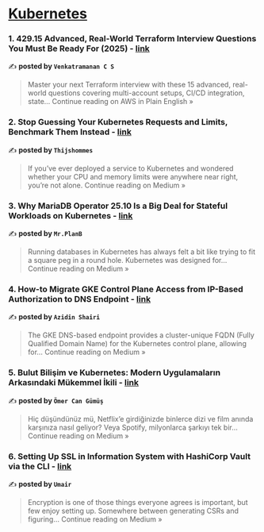 
<h1><a href=https://medium.com/tag/kubernetes/recommended target="_blank" rel="noopener noreferrer">Kubernetes</a></h1>
<h3>1. 429.15 Advanced, Real-World Terraform Interview Questions You Must Be Ready For (2025) - <a href="https://aws.plainenglish.io/429-15-advanced-real-world-terraform-interview-questions-you-must-be-ready-for-2025-cdaa42cd7366?source=rss------kubernetes-5" target="_blank" rel="noopener noreferrer">link</a></h3>

✍️ **posted by `Venkatramanan C S`**

<blockquote>Master your next Terraform interview with these 15 advanced, real-world questions covering multi-account setups, CI/CD integration, state…
Continue reading on AWS in Plain English »</blockquote>

<h3>2. Stop Guessing Your Kubernetes Requests and Limits, Benchmark Them Instead - <a href="https://medium.com/@thijshommes/stop-guessing-your-kubernetes-requests-and-limits-benchmark-them-instead-e5ea4cf519d9?source=rss------kubernetes-5" target="_blank" rel="noopener noreferrer">link</a></h3>

✍️ **posted by `Thijshommes`**

<blockquote>If you’ve ever deployed a service to Kubernetes and wondered whether your CPU and memory limits were anywhere near right, you’re not alone.
Continue reading on Medium »</blockquote>

<h3>3. Why MariaDB Operator 25.10 Is a Big Deal for Stateful Workloads on Kubernetes - <a href="https://medium.com/@PlanB./why-mariadb-operator-25-10-is-a-big-deal-for-stateful-workloads-on-kubernetes-53acd99eada7?source=rss------kubernetes-5" target="_blank" rel="noopener noreferrer">link</a></h3>

✍️ **posted by `Mr.PlanB`**

<blockquote>Running databases in Kubernetes has always felt a bit like trying to fit a square peg in a round hole. Kubernetes was designed for…
Continue reading on Medium »</blockquote>

<h3>4. How-to Migrate GKE Control Plane Access from IP-Based Authorization to DNS Endpoint - <a href="https://medium.com/@azidin/how-to-migrate-gke-control-plane-access-from-ip-based-authorization-to-dns-endpoint-7c62b86891a3?source=rss------kubernetes-5" target="_blank" rel="noopener noreferrer">link</a></h3>

✍️ **posted by `Azidin Shairi`**

<blockquote>The GKE DNS-based endpoint provides a cluster-unique FQDN (Fully Qualified Domain Name) for the Kubernetes control plane, allowing for…
Continue reading on Medium »</blockquote>

<h3>5. Bulut Bilişim ve Kubernetes: Modern Uygulamaların Arkasındaki Mükemmel İkili - <a href="https://medium.com/@omercangumus/bulut-bili%C5%9Fim-ve-kubernetes-modern-uygulamalar%C4%B1n-arkas%C4%B1ndaki-m%C3%BCkemmel-i%CC%87kili-0a7d06abce6e?source=rss------kubernetes-5" target="_blank" rel="noopener noreferrer">link</a></h3>

✍️ **posted by `Ömer Can Gümüş`**

<blockquote>Hiç düşündünüz mü, Netflix’e girdiğinizde binlerce dizi ve film anında karşınıza nasıl geliyor? Veya Spotify, milyonlarca şarkıyı tek bir…
Continue reading on Medium »</blockquote>

<h3>6. Setting Up SSL in Information System with HashiCorp Vault via the CLI - <a href="https://medium.com/@u.mair/setting-up-ssl-in-information-system-with-hashicorp-vault-via-the-cli-7d5e9a12897e?source=rss------kubernetes-5" target="_blank" rel="noopener noreferrer">link</a></h3>

✍️ **posted by `Umair`**

<blockquote>Encryption is one of those things everyone agrees is important, but few enjoy setting up. Somewhere between generating CSRs and figuring…
Continue reading on Medium »</blockquote>

